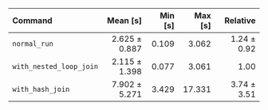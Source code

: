 | Command | Mean [s] | Min [s] | Max [s] | Relative |
|:---|---:|---:|---:|---:|
| `normal_run` | 2.625 ± 0.887 | 0.109 | 3.062 | 1.24 ± 0.92 |
| `with_nested_loop_join` | 2.115 ± 1.398 | 0.077 | 3.061 | 1.00 |
| `with_hash_join` | 7.902 ± 5.271 | 3.429 | 17.331 | 3.74 ± 3.51 |
